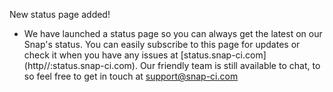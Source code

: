 New status page added!

* We have launched a status page so you can always get the latest on our Snap's status. You can easily subscribe to this page for updates or check it when you have any issues at [status.snap-ci.com] (http//:status.snap-ci.com). Our friendly team is still available to chat, to so feel free to get in touch at support@snap-ci.com

